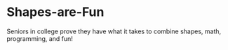 # Shapes-are-Fun
Seniors in college prove they have what it takes to combine shapes, math, programming, and fun!

